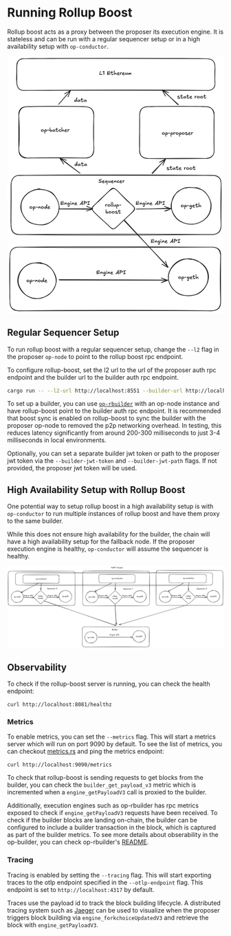 # Running Rollup Boost

Rollup boost acts as a proxy between the proposer its execution engine. It is stateless and can be run with a regular sequencer setup or in a high availability setup with `op-conductor`.

![rollup-boost-architecture](../assets/rollup-boost-architecture.png)

## Regular Sequencer Setup

To run rollup boost with a regular sequencer setup, change the `--l2` flag in the proposer `op-node` to point to the rollup boost rpc endpoint.

To configure rollup-boost, set the l2 url to the url of the proposer auth rpc endpoint and the builder url to the builder auth rpc endpoint.

```bash
cargo run -- --l2-url http://localhost:8551 --builder-url http://localhost:8546
```

To set up a builder, you can use [`op-rbuilder`](https://github.com/flashbots/rbuilder/tree/develop/crates/op-rbuilder) with an op-node instance and have rollup-boost point to the builder auth rpc endpoint. It is recommended that boost sync is enabled on rollup-boost to sync the builder with the proposer op-node to removed the p2p networking overhead. In testing, this reduces latency significantly from around 200-300 milliseconds to just 3-4 milliseconds in local environments.

Optionally, you can set a separate builder jwt token or path to the proposer jwt token via the `--builder-jwt-token` and `--builder-jwt-path` flags. If not provided, the proposer jwt token will be used.

## High Availability Setup with Rollup Boost

One potential way to setup rollup boost in a high availability setup is with `op-conductor` to run multiple instances of rollup boost and have them proxy to the same builder.

While this does not ensure high availability for the builder, the chain will have a high availability setup for the fallback node. If the proposer execution engine is healthy, `op-conductor` will assume the sequencer is healthy.

![rollup-boost-op-conductor](../assets/rollup-boost-op-conductor.png)

## Observability

To check if the rollup-boost server is running, you can check the health endpoint:

```
curl http://localhost:8081/healthz
```

### Metrics

To enable metrics, you can set the `--metrics` flag. This will start a metrics server which will run on port 9090 by default. To see the list of metrics, you can checkout [metrics.rs](../src/metrics.rs) and ping the metrics endpoint:

```
curl http://localhost:9090/metrics
```

To check that rollup-boost is sending requests to get blocks from the builder, you can check the `builder_get_payload_v3` metric which is incremented when a `engine_getPayloadV3` call is proxied to the builder.

Additionally, execution engines such as op-rbuilder has rpc metrics exposed to check if `engine_getPayloadV3` requests have been received. To check if the builder blocks are landing on-chain, the builder can be configured to include a builder transaction in the block, which is captured as part of the builder metrics. To see more details about obserability in the op-builder, you can check op-rbuilder's [README](https://github.com/flashbots/rbuilder/tree/develop/crates/op-rbuilder).

### Tracing

Tracing is enabled by setting the `--tracing` flag. This will start exporting traces to the otlp endpoint specified in the `--otlp-endpoint` flag. This endpoint is set to `http://localhost:4317` by default.

Traces use the payload id to track the block building lifecycle. A distributed tracing system such as [Jaeger](https://www.jaegertracing.io/) can be used to visualize when the proposer triggers block building via `engine_forkchoiceUpdatedV3` and retrieve the block with `engine_getPayloadV3`.